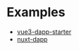 # Examples

- [vue3-dapp-starter](https://github.com/vu3th/vue3-dapp-starter)
- [nuxt-dapp](https://github.com/vu3th/nuxt-dapp)
